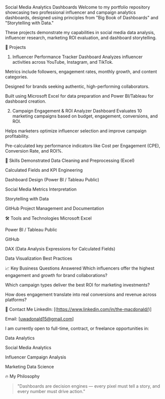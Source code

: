 Social Media Analytics Dashboards
Welcome to my portfolio repository showcasing two professional influencer and campaign analytics dashboards, designed using principles from "Big Book of Dashboards" and "Storytelling with Data."

These projects demonstrate my capabilities in social media data analysis, influencer research, marketing ROI evaluation, and dashboard storytelling.

🚀 Projects
1. Influencer Performance Tracker Dashboard
Analyzes influencer activities across YouTube, Instagram, and TikTok.

Metrics include followers, engagement rates, monthly growth, and content categories.

Designed for brands seeking authentic, high-performing collaborators.

Built using Microsoft Excel for data preparation and Power BI/Tableau for dashboard creation.

2. Campaign Engagement & ROI Analyzer Dashboard
Evaluates 10 marketing campaigns based on budget, engagement, conversions, and ROI.

Helps marketers optimize influencer selection and improve campaign profitability.

Pre-calculated key performance indicators like Cost per Engagement (CPE), Conversion Rate, and ROI%.

🎯 Skills Demonstrated
Data Cleaning and Preprocessing (Excel)

Calculated Fields and KPI Engineering

Dashboard Design (Power BI / Tableau Public)

Social Media Metrics Interpretation

Storytelling with Data

GitHub Project Management and Documentation

🛠 Tools and Technologies
Microsoft Excel

Power BI / Tableau Public

GitHub

DAX (Data Analysis Expressions for Calculated Fields)

Data Visualization Best Practices

📈 Key Business Questions Answered
Which influencers offer the highest engagement and growth for brand collaborations?

Which campaign types deliver the best ROI for marketing investments?

How does engagement translate into real conversions and revenue across platforms?

📩 Contact Me
LinkedIn: [(https://www.linkedin.com/in/the-macdonald/)]

Email: [uwadonald15@gmail.com]

I am currently open to full-time, contract, or freelance opportunities in:

Data Analytics

Social Media Analytics

Influencer Campaign Analysis

Marketing Data Science

🔥 My Philosophy
>"Dashboards are decision engines — every pixel must tell a story, and every number must drive action."
